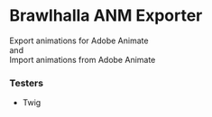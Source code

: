 # Brawlhalla ANM Exporter

Export animations for Adobe Animate  
and  
Import animations from Adobe Animate  

### Testers 
* Twig
